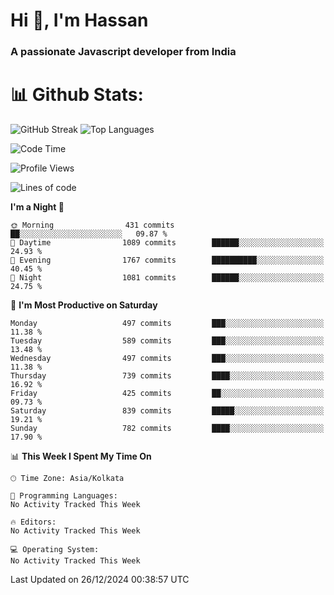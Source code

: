 # Hi 👋, I'm Hassan
### A passionate Javascript developer from India


# 📊 Github Stats:
![GitHub Streak](https://github-readme-streak-stats.herokuapp.com/?user=codeblooded47&theme=dracula&hide_border=false)
![Top Languages](https://github-readme-stats.vercel.app/api/top-langs/?username=codeblooded47&layout=compact&theme=dracula)



<!--START_SECTION:waka-->
![Code Time](http://img.shields.io/badge/Code%20Time-869%20hrs%2039%20mins-blue)

![Profile Views](http://img.shields.io/badge/Profile%20Views-0-blue)

![Lines of code](https://img.shields.io/badge/From%20Hello%20World%20I%27ve%20Written-23.8%20million%20lines%20of%20code-blue)

**I'm a Night 🦉** 

```text
🌞 Morning                431 commits         ██░░░░░░░░░░░░░░░░░░░░░░░   09.87 % 
🌆 Daytime                1089 commits        ██████░░░░░░░░░░░░░░░░░░░   24.93 % 
🌃 Evening                1767 commits        ██████████░░░░░░░░░░░░░░░   40.45 % 
🌙 Night                  1081 commits        ██████░░░░░░░░░░░░░░░░░░░   24.75 % 
```
📅 **I'm Most Productive on Saturday** 

```text
Monday                   497 commits         ███░░░░░░░░░░░░░░░░░░░░░░   11.38 % 
Tuesday                  589 commits         ███░░░░░░░░░░░░░░░░░░░░░░   13.48 % 
Wednesday                497 commits         ███░░░░░░░░░░░░░░░░░░░░░░   11.38 % 
Thursday                 739 commits         ████░░░░░░░░░░░░░░░░░░░░░   16.92 % 
Friday                   425 commits         ██░░░░░░░░░░░░░░░░░░░░░░░   09.73 % 
Saturday                 839 commits         █████░░░░░░░░░░░░░░░░░░░░   19.21 % 
Sunday                   782 commits         ████░░░░░░░░░░░░░░░░░░░░░   17.90 % 
```


📊 **This Week I Spent My Time On** 

```text
🕑︎ Time Zone: Asia/Kolkata

💬 Programming Languages: 
No Activity Tracked This Week

🔥 Editors: 
No Activity Tracked This Week

💻 Operating System: 
No Activity Tracked This Week
```


 Last Updated on 26/12/2024 00:38:57 UTC
<!--END_SECTION:waka-->

